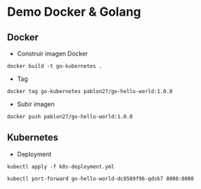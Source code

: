 # Demo Docker & Golang

## Docker 

* Construir imagen Docker 

```
docker build -t go-kubernetes .
```

* Tag 

```
docker tag go-kubernetes pablon27/go-hello-world:1.0.0
```

* Subir imagen 

```
docker push pablon27/go-hello-world:1.0.0
```

## Kubernetes 

* Deployment 

```
kubectl apply -f k8s-deployment.yml
```

```
kubectl port-forward go-hello-world-dc8589f96-qdsk7 8080:8080
```